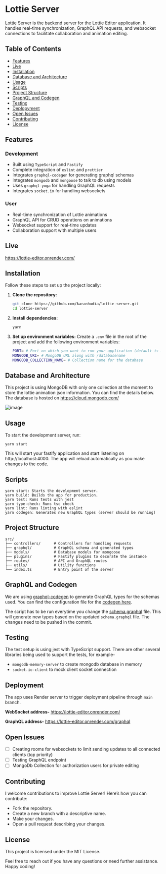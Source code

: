 # Lottie Server

Lottie Server is the backend server for the Lottie Editor application. It handles real-time synchronization, GraphQL API requests, and websocket connections to facilitate collaboration and animation editing.

## Table of Contents

- [Features](#features)
- [Live](#live)
- [Installation](#installation)
- [Database and Architecture](#database-and-architecture)
- [Usage](#usage)
- [Scripts](#scripts)
- [Project Structure](#project-structure)
- [GraphQL and Codegen](#graphql-and-codegen)
- [Testing](#testing)
- [Deplopyment](#deployment)
- [Open Issues](#open-issues)
- [Contributing](#contributing)
- [License](#license)

## Features

### Development
- Built using `TypeScript` and `Fastify`
- Complete integration of `eslint` and `prettier`
- Integrates `graphql-codegen` for generating graphql schemas
- Integrates `mongodb` and `mongoose` to talk to db using models
- Uses `graphql-yoga` for handling GraphQL requests
- Integrates `socket.io` for handling websockets

### User
- Real-time synchronization of Lottie animations
- GraphQL API for CRUD operations on animations
- Websocket support for real-time updates
- Collaboration support with multiple users

## Live

https://lottie-editor.onrender.com/

## Installation

Follow these steps to set up the project locally:

1. **Clone the repository:**

   ```sh
   git clone https://github.com/karanhudia/lottie-server.git
   cd lottie-server

2.  **Install dependencies:**
    ```sh
    yarn

3.  **Set up environment variables:**
    Create a `.env` file in the root of the project and add the following environment variables:

    ```sh
    PORT= # Port on which you want to run your application (default is 4000)
    MONGODB_URI= # MongoDB URL along with /databasename
    MONGODB_COLLECTION_NAME= # Collection name for the database
    ```

## Database and Architecture

This project is using MongoDB with only one collection at the moment to store the lottie animation json information. You can find the details below.
The database is hosted on https://cloud.mongodb.com/

![image](https://github.com/karanhudia/lottie-server/assets/12070443/82d915df-5f1a-48e9-b9ff-2fe8d7e2b976)

## Usage

To start the development server, run:

   ```
   yarn start
   ```

This will start your fastify application and start listening on http://localhost:4000. The app will reload automatically as you make changes to the code.

## Scripts

    yarn start: Starts the development server.
    yarn build: Builds the app for production.
    yarn test: Runs tests with jest
    yarn type-check: Runs tsc check
    yarn lint: Runs linting with eslint
    yarn codegen: Generates new GraphQL types (server should be running)

## Project Structure
    
    src/
    ├── controllers/      # Controllers for handling requests
    ├── graphql/          # GraphQL schema and generated types
    ├── models/           # Database models for mongoose
    ├── plugins/          # Fastify plugins to decorate the instance
    ├── routes/           # API and GraphQL routes
    ├── utils/            # Utility functions
    └── index.ts          # Entry point of the server

## GraphQL and Codegen

We are using [graphql-codegen](https://the-guild.dev/graphql/codegen) to generate GraphQL types for the schemas used.
You can find the configuration file for the [codegen here](https://github.com/karanhudia/lottie-server/blob/main/codegen.ts).

The script has to be run everytime you change the 
[schema.graphql](https://github.com/karanhudia/lottie-server/blob/main/src/graphql/schema.graphql#L17) file.
This will generate new types based on the updated `schema.graphql` file. The changes need to be pushed in the commit.

## Testing

The test setup is using jest with TypeScript support. There are other several libraries being used to support the tests, for example-

- `mongodb-memory-server` to create mongodb database in memory
- `socket.io-client` to mock client socket connection

## Deployment

The app uses Render server to trigger deployment pipeline through `main` branch.

**WebSocket address-** https://lottie-editor.onrender.com/

**GraphQL address-** https://lottie-editor.onrender.com/graphql

## Open Issues

- [ ] Creating rooms for websockets to limit sending updates to all connected clients (top priority)
- [ ] Testing GraphQL endpoint
- [ ] MongoDb Collection for authorization users for private editing

## Contributing

I welcome contributions to improve Lottie Server! Here’s how you can contribute:

- Fork the repository.
- Create a new branch with a descriptive name.
- Make your changes.
- Open a pull request describing your changes.

## License
    
This project is licensed under the MIT License.

Feel free to reach out if you have any questions or need further assistance. Happy coding!
